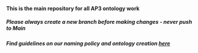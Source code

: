 #### This is the main repository for all AP3 ontology work
##### Please always create a new branch before making changes - never push to *Main*
##### Find guidelines on our naming policy and ontology creation [here](https://gitlab.com/coypu-project/ontology-creation-policy)
